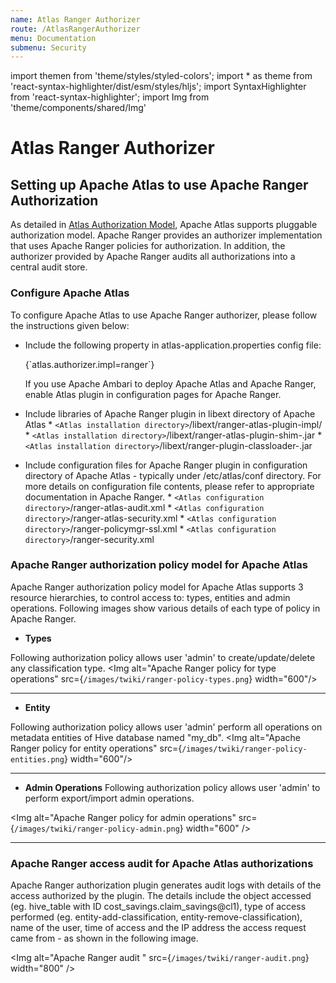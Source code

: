 ```yaml
---
name: Atlas Ranger Authorizer
route: /AtlasRangerAuthorizer
menu: Documentation
submenu: Security
---
```


import  themen  from 'theme/styles/styled-colors';
import  * as theme  from 'react-syntax-highlighter/dist/esm/styles/hljs';
import SyntaxHighlighter from 'react-syntax-highlighter';
import Img from 'theme/components/shared/Img'


# Atlas Ranger Authorizer


## Setting up Apache Atlas to use Apache Ranger Authorization

As detailed in [Atlas Authorization Model](#/AuthorizationModel), Apache Atlas supports pluggable authorization
model. Apache Ranger provides an authorizer implementation that uses Apache Ranger policies for authorization. In
addition, the authorizer provided by Apache Ranger audits all authorizations into a central audit store.

###  Configure Apache Atlas
To configure Apache Atlas to use Apache Ranger authorizer, please follow the instructions given below:

* Include the following property in atlas-application.properties config file:

   <SyntaxHighlighter wrapLines={true} language="shell" style={theme.dark}>
   {`atlas.authorizer.impl=ranger`}
   </SyntaxHighlighter>

   If you use Apache Ambari to deploy Apache Atlas and Apache Ranger, enable Atlas plugin in configuration pages for
   Apache Ranger.

* Include libraries of Apache Ranger plugin in libext directory of Apache Atlas
      * `<Atlas installation directory>`/libext/ranger-atlas-plugin-impl/
      * `<Atlas installation directory>`/libext/ranger-atlas-plugin-shim-<version/>.jar
      * `<Atlas installation directory>`/libext/ranger-plugin-classloader-<version/>.jar

* Include configuration files for Apache Ranger plugin in configuration directory of Apache Atlas - typically under /etc/atlas/conf directory. For more details on configuration file contents, please refer to appropriate documentation in Apache Ranger.
      * `<Atlas configuration directory>`/ranger-atlas-audit.xml
      * `<Atlas configuration directory>`/ranger-atlas-security.xml
      * `<Atlas configuration directory>`/ranger-policymgr-ssl.xml
      * `<Atlas configuration directory>`/ranger-security.xml



###  Apache Ranger authorization policy model for Apache Atlas

Apache Ranger authorization policy model for Apache Atlas supports 3 resource hierarchies, to control access to: types,
entities and admin operations. Following images show various details of each type of policy in Apache Ranger.

   * **Types**

Following authorization policy allows user 'admin' to create/update/delete any classification type.
<Img alt="Apache Ranger policy for type operations" src={`/images/twiki/ranger-policy-types.png`} width="600"/>

-------



   * **Entity**

Following authorization policy allows user 'admin' perform all operations on metadata entities of Hive database named "my_db".
<Img alt="Apache Ranger policy for entity operations" src={`/images/twiki/ranger-policy-entities.png`} width="600"/>

-------

   * **Admin Operations**
Following authorization policy allows user 'admin' to perform export/import admin operations.

<Img alt="Apache Ranger policy for admin operations" src={`/images/twiki/ranger-policy-admin.png`} width="600" />


-------

###  Apache Ranger access audit for Apache Atlas authorizations
Apache Ranger authorization plugin generates audit logs with details of the access authorized by the plugin. The details
include the object accessed (eg. hive_table with ID cost_savings.claim_savings@cl1), type of access performed (eg.
entity-add-classification, entity-remove-classification), name of the user, time of access and the IP address the access
request came from - as shown in the following image.

<Img alt="Apache Ranger audit " src={`/images/twiki/ranger-audit.png`} width="800" />
